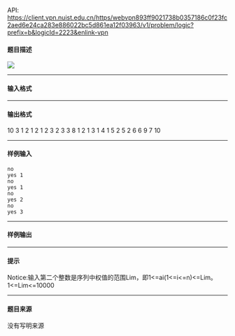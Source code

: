 API: https://client.vpn.nuist.edu.cn/https/webvpn893ff9021738b0357186c0f23fc2aed6e24ca283e886022bc5d861ea12f03963/v1/problem/logic?prefix=b&logicId=2223&enlink-vpn

#### 题目描述

![](../file/2223_0.jpg)

---

#### 输入格式

---

#### 输出格式

10 3 1 2 1 2 1 2 3 2 3 3 8 1 2 1 3 1 4 1 5 2 5 2 6 6 9 7 10

---

#### 样例输入
```
no
yes 1
no
yes 1
no
yes 2
no
yes 3
```

---

#### 样例输出

---

#### 提示

Notice:输入第二个整数是序列中权值的范围Lim，即1<=ai(1<=i<=n)<=Lim。  
1<=Lim<=10000

---

#### 题目来源

没有写明来源